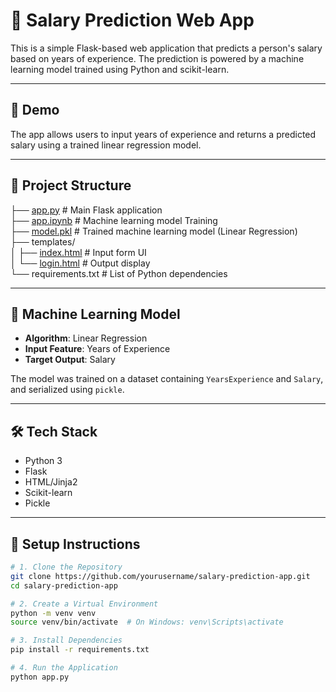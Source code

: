 # 💼 Salary Prediction Web App

This is a simple Flask-based web application that predicts a person's salary based on years of experience. The prediction is powered by a machine learning model trained using Python and scikit-learn.

---

## 🚀 Demo

The app allows users to input years of experience and returns a predicted salary using a trained linear regression model.

---

## 📁 Project Structure
├── [app.py](https://github.com/BandaJithendra/Salary_Prediction_Web_APP/blob/main/app.py) # Main Flask application<br/>
├── [app.ipynb](https://github.com/BandaJithendra/Salary_Prediction_Web_APP/blob/main/app.ipynb) # Machine learning model Training<br/>
├── [model.pkl](https://github.com/BandaJithendra/Salary_Prediction_Web_APP/blob/main/model.pkl) # Trained machine learning model (Linear Regression)<br/>
├── templates/<br/>
│ ├── [index.html](https://github.com/BandaJithendra/Salary_Prediction_Web_APP/blob/main/templates/index.html) # Input form UI<br/>
│ └── [login.html](https://github.com/BandaJithendra/Salary_Prediction_Web_APP/blob/main/templates/login.html) # Output display<br/>
└── requirements.txt # List of Python dependencies<br/>


---

## 🧠 Machine Learning Model

- **Algorithm**: Linear Regression
- **Input Feature**: Years of Experience
- **Target Output**: Salary

The model was trained on a dataset containing `YearsExperience` and `Salary`, and serialized using `pickle`.

---

## 🛠️ Tech Stack

- Python 3
- Flask
- HTML/Jinja2
- Scikit-learn
- Pickle

---

## 🔧 Setup Instructions

```bash
# 1. Clone the Repository
git clone https://github.com/yourusername/salary-prediction-app.git
cd salary-prediction-app

# 2. Create a Virtual Environment
python -m venv venv
source venv/bin/activate  # On Windows: venv\Scripts\activate

# 3. Install Dependencies
pip install -r requirements.txt

# 4. Run the Application
python app.py